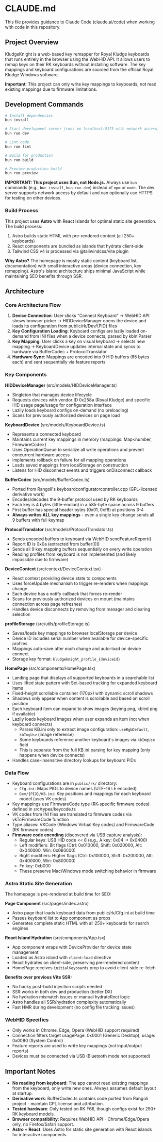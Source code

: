 # CLAUDE.md

This file provides guidance to Claude Code (claude.ai/code) when working with code in this repository.

## Project Overview

KludgeKnight is a web-based key remapper for Royal Kludge keyboards that runs entirely in the browser using the WebHID API. It allows users to remap keys on their RK keyboards without installing software. The key mappings and keyboard configurations are sourced from the official Royal Kludge Windows software.

**Important**: This project can only write key mappings to keyboards, not read existing mappings due to firmware limitations.

## Development Commands

```bash
# Install dependencies
bun install

# Start development server (runs on localhost:5173 with network access)
bun run dev

# Lint code
bun run lint

# Build for production
bun run build

# Preview production build
bun run preview
```

**IMPORTANT: This project uses Bun, not Node.js.** Always use `bun` commands (e.g., `bun install`, `bun run dev`) instead of `npm` or `node`. The dev server supports network access by default and can optionally use HTTPS for testing on other devices.

### Build Process

This project uses **Astro** with React islands for optimal static site generation. The build process:
1. Astro builds static HTML with pre-rendered content (all 250+ keyboards)
2. React components are bundled as islands that hydrate client-side
3. Tailwind CSS v4 is processed via @tailwindcss/vite plugin

**Why Astro?** The homepage is mostly static content (keyboard list, documentation) with small interactive areas (device connection, key remapping). Astro's island architecture ships minimal JavaScript while maintaining SEO benefits through SSR.

## Architecture

### Core Architecture Flow

1. **Device Connection**: User clicks "Connect Keyboard" → WebHID API shows browser picker → HIDDeviceManager opens the device and loads its configuration from public/rk/Dev/{PID} files
2. **Key Configuration Loading**: Keyboard configs are lazily loaded on-demand from INI files when a device connects, parsed by kbIniParser
3. **Key Mapping**: User clicks a key on visual keyboard → selects new mapping → KeyboardDevice updates internal state and syncs to hardware via BufferCodec + ProtocolTranslator
4. **Hardware Sync**: Mappings are encoded into 9 HID buffers (65 bytes each) and sent sequentially via feature reports

### Key Components

**HIDDeviceManager** (src/models/HIDDeviceManager.ts)
- Singleton that manages device lifecycle
- Requests devices with vendor ID 0x258a (Royal Kludge) and specific HID usage page/usage for configuration interface
- Lazily loads keyboard configs on-demand (no preloading)
- Scans for previously authorized devices on page load

**KeyboardDevice** (src/models/KeyboardDevice.ts)
- Represents a connected keyboard
- Maintains current key mappings in memory (mappings: Map<number, FirmwareCode>)
- Uses OperationQueue to serialize all write operations and prevent concurrent hardware access
- Implements rollback on failure for all mapping operations
- Loads saved mappings from localStorage on construction
- Listens for HID disconnect events and triggers onDisconnect callback

**BufferCodec** (src/models/BufferCodec.ts)
- Ported from Rangoli's keyboardconfiguratorcontroller.cpp (GPL-licensed derivative work)
- Encodes/decodes the 9-buffer protocol used by RK keyboards
- Each key is 4 bytes (little-endian) in a 585-byte space across 9 buffers
- First buffer has special header bytes (0x01, 0xf8) at positions 3-4
- **Always writes ALL key mappings** - even a single key change sends all 9 buffers with full keymap

**ProtocolTranslator** (src/models/ProtocolTranslator.ts)
- Sends encoded buffers to keyboard via WebHID sendFeatureReport()
- Report ID is 0x0a (extracted from buffer[0])
- Sends all 9 key mapping buffers sequentially on every write operation
- Reading profiles from keyboard is not implemented (and likely impossible due to firmware)

**DeviceContext** (src/context/DeviceContext.tsx)
- React context providing device state to components
- Uses forceUpdate mechanism to trigger re-renders when mappings change
- Each device has a notify callback that forces re-render
- Scans for previously authorized devices on mount (maintains connection across page refreshes)
- Handles device disconnects by removing from manager and clearing selection

**profileStorage** (src/utils/profileStorage.ts)
- Saves/loads key mappings to browser localStorage per device
- Device ID includes serial number when available for device-specific profiles
- Mappings auto-save after each change and auto-load on device connect
- Storage key format: `kludgeknight_profile_{deviceId}`

**HomePage** (src/components/HomePage.tsx)
- Landing page that displays all supported keyboards in a searchable list
- Uses lifted state pattern with Set-based tracking for expanded keyboard items
- Fixed-height scrollable container (170px) with dynamic scroll shadows
- Shadows only appear when content is scrollable and based on scroll position
- Each keyboard item can expand to show images (keyimg.png, kbled.png if available)
- Lazily loads keyboard images when user expands an item (not when keyboard connects)
  - Parses KB.ini only to extract image configuration: `useRgbDefault`, `kbImgUse` (image reference)
  - Some keyboards reference another keyboard's images via `kbImgUse` field
  - This is separate from the full KB.ini parsing for key mapping (only happens when device connects)
- Handles case-insensitive directory lookups for keyboard PIDs

### Data Flow

- Keyboard configurations are in `public/rk/` directory:
  - `Cfg.ini`: Maps PIDs to device names (UTF-16 LE encoded)
  - `Dev/{PID}/KB.ini`: Key positions and mappings for each keyboard model (uses VK codes)
- Key mappings use FirmwareCode type (RK-specific firmware codes) defined in src/types/keycode.ts
- VK codes from INI files are translated to firmware codes via vkToFirmwareCode function
- Type aliases: VKCode (Windows Virtual Key codes) and FirmwareCode (RK firmware codes)
- **Firmware code encoding** (discovered via USB capture analysis):
  - Regular keys: USB HID code << 8 (e.g., A key: 0x04 → 0x0400)
  - Left modifiers: Bit flags (Ctrl: 0x010000, Shift: 0x020000, Alt: 0x040000, Win: 0x080000)
  - Right modifiers: Higher flags (Ctrl: 0x100000, Shift: 0x200000, Alt: 0x400000, Win: 0x800000)
  - Fn key: 0xb000
  - These preserve Mac/Windows mode switching behavior in firmware

### Astro Static Site Generation

The homepage is pre-rendered at build time for SEO:

**Page Component** (src/pages/index.astro)
- Astro page that loads keyboard data from public/rk/Cfg.ini at build time
- Passes keyboard list to App component as props
- Generates complete static HTML with all 250+ keyboards for search engines

**React Island Hydration** (src/components/App.tsx)
- App component wraps with DeviceProvider for device state management
- Loaded as Astro island with `client:load` directive
- React hydrates on client-side, preserving pre-rendered content
- HomePage receives `initialKeyboards` prop to avoid client-side re-fetch

**Benefits over previous Vite SSR:**
- No hacky post-build injection scripts needed
- SSR works in both dev and production (better DX)
- No hydration mismatch issues or manual hydrateRoot logic
- Astro handles all SSR/hydration complexity automatically
- Fast HMR during development (no config file tracking issues)

### WebHID Specifics

- Only works in Chrome, Edge, Opera (WebHID support required)
- Connection filters target usagePage: 0x0001 (Generic Desktop), usage: 0x0080 (System Control)
- Feature reports are used to write key mappings (not input/output reports)
- Devices must be connected via USB (Bluetooth mode not supported)

## Important Notes

- **No reading from keyboard**: The app cannot read existing mappings from the keyboard, only write new ones. Always assumes default layout at startup.
- **Derivative work**: BufferCodec.ts contains code ported from Rangoli project - maintain GPL license and attribution.
- **Tested hardware**: Only tested on RK F68, though configs exist for 250+ RK keyboard models.
- **Browser compatibility**: Requires WebHID API - Chrome/Edge/Opera only, no Firefox/Safari support.
- **Astro + React**: Uses Astro for static site generation with React islands for interactive components.
